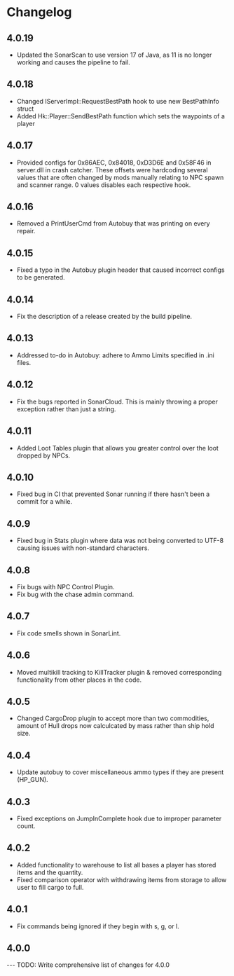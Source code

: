 # Changelog
## 4.0.19
- Updated the SonarScan to use version 17 of Java, as 11 is no longer working and causes the pipeline to fail.

## 4.0.18
- Changed IServerImpl::RequestBestPath hook to use new BestPathInfo struct
- Added Hk::Player::SendBestPath function which sets the waypoints of a player

## 4.0.17
- Provided configs for 0x86AEC, 0x84018, 0xD3D6E and 0x58F46 in server.dll in crash catcher. These offsets were hardcoding several values that are often changed by mods manually relating to NPC spawn and scanner range. 0 values disables each respective hook.

## 4.0.16
- Removed a PrintUserCmd from Autobuy that was printing on every repair.

## 4.0.15
- Fixed a typo in the Autobuy plugin header that caused incorrect configs to be generated.

## 4.0.14
- Fix the description of a release created by the build pipeline.

## 4.0.13
- Addressed to-do in Autobuy: adhere to Ammo Limits specified in .ini files.

## 4.0.12
- Fix the bugs reported in SonarCloud. This is mainly throwing a proper exception rather than just a string.

## 4.0.11
- Added Loot Tables plugin that allows you greater control over the loot dropped by NPCs.

## 4.0.10
- Fixed bug in CI that prevented Sonar running if there hasn't been a commit for a while.

## 4.0.9
- Fixed bug in Stats plugin where data was not being converted to UTF-8 causing issues with non-standard characters.

## 4.0.8
- Fix bugs with NPC Control Plugin.
- Fix bug with the chase admin command.

## 4.0.7
- Fix code smells shown in SonarLint.

## 4.0.6

- Moved multikill tracking to KillTracker plugin & removed corresponding functionality
from other places in the code.

## 4.0.5

- Changed CargoDrop plugin to accept more than two commodities, amount of Hull drops now calculcated by mass rather than ship hold size.

## 4.0.4

- Update autobuy to cover miscellaneous ammo types if they are present (HP_GUN).

## 4.0.3

- Fixed exceptions on JumpInComplete hook due to improper parameter count.

## 4.0.2

- Added functionality to warehouse to list all bases a player has stored items and the quantity. 
- Fixed comparison operator with withdrawing items from storage to allow user to fill cargo to full.

## 4.0.1

- Fix commands being ignored if they begin with s, g, or l.

## 4.0.0

--- TODO: Write comprehensive list of changes for 4.0.0
